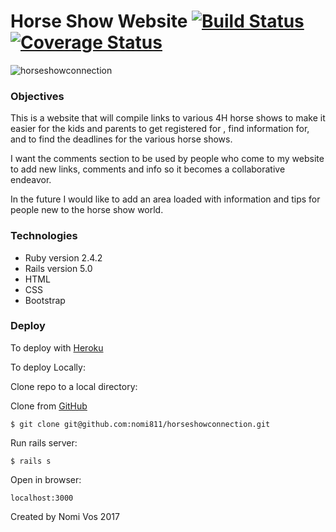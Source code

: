 # Horse Show Website  [![Build Status](https://travis-ci.org/nomi811/horseshowconnection.svg?branch=master)](https://travis-ci.org/nomi811/horseshowconnection)  [![Coverage Status](https://coveralls.io/repos/github/nomi811/horseshowconnection/badge.svg)](https://coveralls.io/github/nomi811/horseshowconnection)

![horseshowconnection](https://user-images.githubusercontent.com/17016297/31358732-6f516b90-ad0c-11e7-8c89-1067b3f1fc72.png)

### Objectives
This is a website that will compile links to various 4H horse shows to make it easier for the kids and parents to get registered for , find information for, and to find the deadlines for the various horse shows.

I want the comments section to be used by people who come to my website to add new links, comments and info so it becomes a collaborative endeavor.

In the future I would like to add an area loaded with information and tips for people new to the horse show world.

### Technologies

* Ruby version 2.4.2
* Rails version 5.0
* HTML
* CSS
* Bootstrap

### Deploy

To deploy with [Heroku](https://horseshowconnection.herokuapp.com/)

To deploy Locally:

Clone repo to a local directory:

Clone from [GitHub](https://github.com/nomi811/horseshowconnection)
```
$ git clone git@github.com:nomi811/horseshowconnection.git
```

Run rails server:
```
$ rails s
```

Open in browser:
```
localhost:3000
```

Created by Nomi Vos 2017
